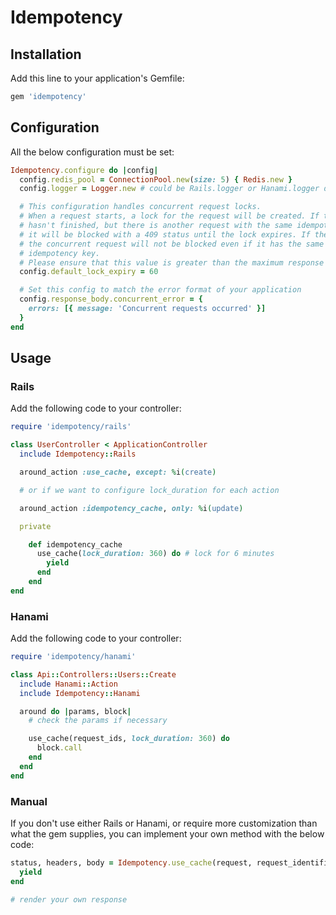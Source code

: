 # Idempotency

## Installation

Add this line to your application's Gemfile:

```ruby
gem 'idempotency'
```

## Configuration

All the below configuration must be set:

```ruby
Idempotency.configure do |config|
  config.redis_pool = ConnectionPool.new(size: 5) { Redis.new }
  config.logger = Logger.new # could be Rails.logger or Hanami.logger depending on the framework

  # This configuration handles concurrent request locks.
  # When a request starts, a lock for the request will be created. If the request
  # hasn't finished, but there is another request with the same idempotency key,
  # it will be blocked with a 409 status until the lock expires. If the lock has expired,
  # the concurrent request will not be blocked even if it has the same
  # idempotency key.
  # Please ensure that this value is greater than the maximum response time of the request.
  config.default_lock_expiry = 60

  # Set this config to match the error format of your application
  config.response_body.concurrent_error = {
    errors: [{ message: 'Concurrent requests occurred' }]
  }
end
```

## Usage

### Rails

Add the following code to your controller:

```ruby
require 'idempotency/rails'

class UserController < ApplicationController
  include Idempotency::Rails

  around_action :use_cache, except: %i(create)

  # or if we want to configure lock_duration for each action

  around_action :idempotency_cache, only: %i(update)

  private

    def idempotency_cache
      use_cache(lock_duration: 360) do # lock for 6 minutes
        yield
      end
    end
end
```

### Hanami

Add the following code to your controller:

```ruby
require 'idempotency/hanami'

class Api::Controllers::Users::Create
  include Hanami::Action
  include Idempotency::Hanami

  around do |params, block|
    # check the params if necessary

    use_cache(request_ids, lock_duration: 360) do
      block.call
    end
  end
end
```

### Manual

If you don't use either Rails or Hanami, or require more customization than what
the gem supplies, you can implement your own method with the below code:

```ruby
status, headers, body = Idempotency.use_cache(request, request_identifiers, lock_duration: 60) do
  yield
end

# render your own response
```
